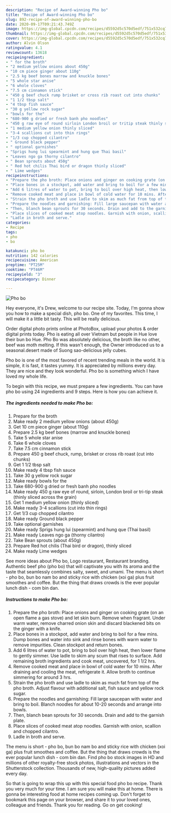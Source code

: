 ```yaml
---
description: "Recipe of Award-winning Pho bo"
title: "Recipe of Award-winning Pho bo"
slug: 892-recipe-of-award-winning-pho-bo
date: 2020-09-17T09:21:43.749Z
image: https://img-global.cpcdn.com/recipes/d5592d5c570d5edf/751x532cq70/pho-bo-recipe-main-photo.jpg
thumbnail: https://img-global.cpcdn.com/recipes/d5592d5c570d5edf/751x532cq70/pho-bo-recipe-main-photo.jpg
cover: https://img-global.cpcdn.com/recipes/d5592d5c570d5edf/751x532cq70/pho-bo-recipe-main-photo.jpg
author: Alvin Olson
ratingvalue: 4.1
reviewcount: 13618
recipeingredient:
- " for the broth"
- "2 medium yellow onions about 450g"
- "10 cm piece ginger about 110g"
- "2.5 kg beef bones marrow and knuckle bones"
- "5 whole star anise"
- "6 whole cloves"
- "7.5 cm cinnamon stick"
- "450 g beef chuck rump brisket or cross rib roast cut into chunks"
- "1 1/2 tbsp salt"
- "4 tbsp fish sauce"
- "30 g yellow rock sugar"
- "bowls for the"
- "680-900 g dried or fresh banh pho noodles"
- "450 g raw eye of round sirloin London broil or tritip steak thinly sliced across the grain"
- "1 medium yellow onion thinly sliced"
- "3-4 scallions cut into thin rings"
- "1/3 cup chopped cilantro"
- " Ground black pepper"
- " optional garnishes"
- "Sprigs hung lui spearmint and hung que Thai basil"
- "Leaves ngo ga thorny cilantro"
- " Bean sprouts about 450g"
- " Red hot chilis Thai bird or dragon thinly sliced"
- " Lime wedges"
recipeinstructions:
- "Prepare the pho broth: Place onions and ginger on cooking grate (on an open flame a gas stove) and let skin burn. Remove when fragrant. Under warm water, remove charred onion skin and discard blackened bits on the ginger with a knife."
- "Place bones in a stockpot, add water and bring to boil for a few mins. Dump bones and water into sink and rinse bones with warm water to remove impurities. Clean stockpot and return bones."
- "Add 6 litres of water to pot, bring to boil over high heat, then lower flame to gently simmer. Use ladle to skim any scum that rises to surface. Add remaining broth ingredients and cook meat, uncovered, for 1 1/2 hrs."
- "Remove cooked meat and place in bowl of cold water for 10 mins. After draining and cooling the meat, refrigerate it. Allow broth to continue simmering for around 3 hrs."
- "Strain the pho broth and use ladle to skim as much fat from top of the pho broth. Adjust flavour with additional salt, fish sauce and yellow rock sugar."
- "Prepare the noodles and garnishing: Fill large saucepan with water and bring to boil. Blanch noodles for about 10-20 seconds and arrange into bowls."
- "Then, blanch bean sprouts for 30 seconds. Drain and add to the garnish plate."
- "Place slices of cooked meat atop noodles. Garnish with onion, scallion and chopped cilantro."
- "Ladle in broth and serve."
categories:
- Recipe
tags:
- pho
- bo

katakunci: pho bo 
nutrition: 142 calories
recipecuisine: American
preptime: "PT25M"
cooktime: "PT46M"
recipeyield: "3"
recipecategory: Dinner

---
```



![Pho bo](https://img-global.cpcdn.com/recipes/d5592d5c570d5edf/751x532cq70/pho-bo-recipe-main-photo.jpg)

Hey everyone, it's Drew, welcome to our recipe site. Today, I'm gonna show you how to make a special dish, pho bo. One of my favorites. This time, I will make it a little bit tasty. This will be really delicious.

Order digital photo prints online at PhotoBox, upload your photos &amp; order digital prints today. Pho is eating all over Vietnam but people in Hue love their bun bo Hue. Pho Bo was absolutely delicious, the broth like no other, beef was moth melting. If this wasn&#39;t enough, the Owner introduced us to a seasonal.desert made of Suong sao-delicious jelly cubes.

Pho bo is one of the most favored of recent trending meals in the world. It is simple, it is fast, it tastes yummy. It is appreciated by millions every day. They are nice and they look wonderful. Pho bo is something which I have loved my whole life.


To begin with this recipe, we must prepare a few ingredients. You can have pho bo using 24 ingredients and 9 steps. Here is how you can achieve it.

<!--inarticleads1-->

##### The ingredients needed to make Pho bo:

1. Prepare  for the broth
1. Make ready 2 medium yellow onions (about 450g)
1. Get 10 cm piece ginger (about 110g)
1. Prepare 2.5 kg beef bones (marrow and knuckle bones)
1. Take 5 whole star anise
1. Take 6 whole cloves
1. Take 7.5 cm cinnamon stick
1. Prepare 450 g beef chuck, rump, brisket or cross rib roast (cut into chunks)
1. Get 1 1/2 tbsp salt
1. Make ready 4 tbsp fish sauce
1. Take 30 g yellow rock sugar
1. Make ready bowls for the
1. Take 680-900 g dried or fresh banh pho noodles
1. Make ready 450 g raw eye of round, sirloin, London broil or tri-tip steak (thinly sliced across the grain)
1. Get 1 medium yellow onion (thinly sliced)
1. Make ready 3-4 scallions (cut into thin rings)
1. Get 1/3 cup chopped cilantro
1. Make ready  Ground black pepper
1. Take  optional garnishes
1. Make ready Sprigs hung lui (spearmint) and hung que (Thai basil)
1. Make ready Leaves ngo ga (thorny cilantro)
1. Take  Bean sprouts (about 450g)
1. Prepare  Red hot chilis (Thai bird or dragon), thinly sliced
1. Make ready  Lime wedges


See more ideas about Pho bo, Logo restaurant, Restaurant branding. Authentic beef pho (pho bo) that will captivate you with its aroma and the taste that seamlessly combines salty, sweet, and umami. The menu is short - pho bo, bun bo nam bo and sticky rice with chicken (xoi ga) plus fruit smoothes and coffee. But the thing that draws crowds is the ever popular lunch dish - com bin dan. 

<!--inarticleads2-->

##### Instructions to make Pho bo:

1. Prepare the pho broth: Place onions and ginger on cooking grate (on an open flame a gas stove) and let skin burn. Remove when fragrant. Under warm water, remove charred onion skin and discard blackened bits on the ginger with a knife.
1. Place bones in a stockpot, add water and bring to boil for a few mins. Dump bones and water into sink and rinse bones with warm water to remove impurities. Clean stockpot and return bones.
1. Add 6 litres of water to pot, bring to boil over high heat, then lower flame to gently simmer. Use ladle to skim any scum that rises to surface. Add remaining broth ingredients and cook meat, uncovered, for 1 1/2 hrs.
1. Remove cooked meat and place in bowl of cold water for 10 mins. After draining and cooling the meat, refrigerate it. Allow broth to continue simmering for around 3 hrs.
1. Strain the pho broth and use ladle to skim as much fat from top of the pho broth. Adjust flavour with additional salt, fish sauce and yellow rock sugar.
1. Prepare the noodles and garnishing: Fill large saucepan with water and bring to boil. Blanch noodles for about 10-20 seconds and arrange into bowls.
1. Then, blanch bean sprouts for 30 seconds. Drain and add to the garnish plate.
1. Place slices of cooked meat atop noodles. Garnish with onion, scallion and chopped cilantro.
1. Ladle in broth and serve.


The menu is short - pho bo, bun bo nam bo and sticky rice with chicken (xoi ga) plus fruit smoothes and coffee. But the thing that draws crowds is the ever popular lunch dish - com bin dan. Find pho bo stock images in HD and millions of other royalty-free stock photos, illustrations and vectors in the Shutterstock collection. Thousands of new, high-quality pictures added every day. 

So that is going to wrap this up with this special food pho bo recipe. Thank you very much for your time. I am sure you will make this at home. There is gonna be interesting food at home recipes coming up. Don't forget to bookmark this page on your browser, and share it to your loved ones, colleague and friends. Thank you for reading. Go on get cooking!

